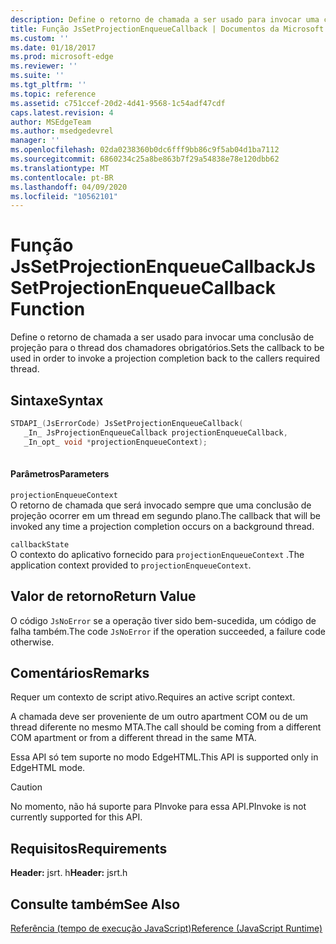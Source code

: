 ```yaml
---
description: Define o retorno de chamada a ser usado para invocar uma conclusão de projeção para o thread dos chamadores obrigatórios.
title: Função JsSetProjectionEnqueueCallback | Documentos da Microsoft
ms.custom: ''
ms.date: 01/18/2017
ms.prod: microsoft-edge
ms.reviewer: ''
ms.suite: ''
ms.tgt_pltfrm: ''
ms.topic: reference
ms.assetid: c751ccef-20d2-4d41-9568-1c54adf47cdf
caps.latest.revision: 4
author: MSEdgeTeam
ms.author: msedgedevrel
manager: ''
ms.openlocfilehash: 02da0238360b0dc6fff9bb86c9f5ab04d1ba7112
ms.sourcegitcommit: 6860234c25a8be863b7f29a54838e78e120dbb62
ms.translationtype: MT
ms.contentlocale: pt-BR
ms.lasthandoff: 04/09/2020
ms.locfileid: "10562101"
---
```

# <span data-ttu-id="9d2e0-103">Função JsSetProjectionEnqueueCallback</span><span class="sxs-lookup"><span data-stu-id="9d2e0-103">JsSetProjectionEnqueueCallback Function</span></span>
<span data-ttu-id="9d2e0-104">Define o retorno de chamada a ser usado para invocar uma conclusão de projeção para o thread dos chamadores obrigatórios.</span><span class="sxs-lookup"><span data-stu-id="9d2e0-104">Sets the callback to be used in order to invoke a projection completion back to the callers required thread.</span></span>  
  
## <span data-ttu-id="9d2e0-105">Sintaxe</span><span class="sxs-lookup"><span data-stu-id="9d2e0-105">Syntax</span></span>  
  
```cpp  
STDAPI_(JsErrorCode) JsSetProjectionEnqueueCallback(  
   _In_ JsProjectionEnqueueCallback projectionEnqueueCallback,  
   _In_opt_ void *projectionEnqueueContext);  
  
```  
  
#### <span data-ttu-id="9d2e0-106">Parâmetros</span><span class="sxs-lookup"><span data-stu-id="9d2e0-106">Parameters</span></span>  
 `projectionEnqueueContext`  
 <span data-ttu-id="9d2e0-107">O retorno de chamada que será invocado sempre que uma conclusão de projeção ocorrer em um thread em segundo plano.</span><span class="sxs-lookup"><span data-stu-id="9d2e0-107">The callback that will be invoked any time a projection completion occurs on a background thread.</span></span>  
  
 `callbackState`  
 <span data-ttu-id="9d2e0-108">O contexto do aplicativo fornecido para `projectionEnqueueContext` .</span><span class="sxs-lookup"><span data-stu-id="9d2e0-108">The application context provided to `projectionEnqueueContext`.</span></span>  
  
## <span data-ttu-id="9d2e0-109">Valor de retorno</span><span class="sxs-lookup"><span data-stu-id="9d2e0-109">Return Value</span></span>  
 <span data-ttu-id="9d2e0-110">O código `JsNoError` se a operação tiver sido bem-sucedida, um código de falha também.</span><span class="sxs-lookup"><span data-stu-id="9d2e0-110">The code `JsNoError` if the operation succeeded, a failure code otherwise.</span></span>  
  
## <span data-ttu-id="9d2e0-111">Comentários</span><span class="sxs-lookup"><span data-stu-id="9d2e0-111">Remarks</span></span>  
 <span data-ttu-id="9d2e0-112">Requer um contexto de script ativo.</span><span class="sxs-lookup"><span data-stu-id="9d2e0-112">Requires an active script context.</span></span>  
  
 <span data-ttu-id="9d2e0-113">A chamada deve ser proveniente de um outro apartment COM ou de um thread diferente no mesmo MTA.</span><span class="sxs-lookup"><span data-stu-id="9d2e0-113">The call should be coming from a different COM apartment or from a different thread in the same MTA.</span></span>  
  
 <span data-ttu-id="9d2e0-114">Essa API só tem suporte no modo EdgeHTML.</span><span class="sxs-lookup"><span data-stu-id="9d2e0-114">This API is supported only in EdgeHTML mode.</span></span>  
  
> [!CAUTION]
>  <span data-ttu-id="9d2e0-115">No momento, não há suporte para PInvoke para essa API.</span><span class="sxs-lookup"><span data-stu-id="9d2e0-115">PInvoke is not currently supported for this API.</span></span>  
  
## <span data-ttu-id="9d2e0-116">Requisitos</span><span class="sxs-lookup"><span data-stu-id="9d2e0-116">Requirements</span></span>  
 <span data-ttu-id="9d2e0-117">**Header:** jsrt. h</span><span class="sxs-lookup"><span data-stu-id="9d2e0-117">**Header:** jsrt.h</span></span>  
  
## <span data-ttu-id="9d2e0-118">Consulte também</span><span class="sxs-lookup"><span data-stu-id="9d2e0-118">See Also</span></span>  
 [<span data-ttu-id="9d2e0-119">Referência (tempo de execução JavaScript)</span><span class="sxs-lookup"><span data-stu-id="9d2e0-119">Reference (JavaScript Runtime)</span></span>](../chakra-hosting/reference-javascript-runtime.md)